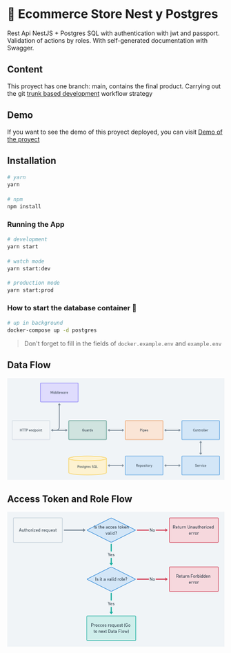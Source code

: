 # 🐘 Ecommerce Store Nest y Postgres

Rest Api NestJS + Postgres SQL with authentication with jwt and passport. Validation of actions by roles. With self-generated documentation with Swagger.

## Content

This proyect has one branch: main, contains the final product.
Carrying out the git [trunk based development](https://trunkbaseddevelopment.com/) workflow strategy

## Demo

If you want to see the demo of this proyect deployed, you can visit [Demo of the proyect](https://ecommerce-store-nest-postgres.herokuapp.com/)

## Installation

```sh
# yarn
yarn

# npm
npm install
```

### Running the App

```sh
# development
yarn start

# watch mode
yarn start:dev

# production mode
yarn start:prod
```

### How to start the database container 🐘

```sh
# up in background
docker-compose up -d postgres
```

> Don't forget to fill in the fields of `docker.example.env` and `example.env`

## Data Flow

![data_flow](./diagrams/data_flow.png)

## Access Token and Role Flow

![auth_role_flow](./diagrams/auth_role_flow.png)
